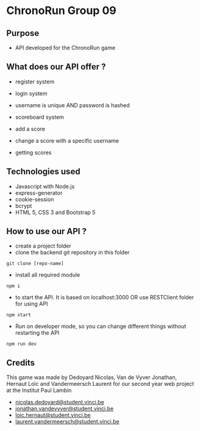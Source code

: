  # ChronoRun Group 09

 ## Purpose
 - API developed for the ChronoRun game

 ## What does our API offer ?
 - register system
 - login system
 - username is unique AND password is hashed

 - scoreboard system
 - add a score
 - change a score with a specific username
 - getting scores

 ## Technologies used
 - Javascript with Node.js
 - express-generator
 - cookie-session
 - bcrypt
 - HTML 5, CSS 3 and Bootstrap 5

 ## How to use our API ?
 - create a project folder
 - clone the backend git repository in this folder
 ```shell
 git clone [repo-name]
 ```
 - install all required module
 ```shell
 npm i
 ```
 - to start the API. It is based on localhost:3000 OR use RESTClient folder for using API 
 ```shell
 npm start
 ```

 - Run on developer mode, so you can change different things without restarting the API
 ```shell
 npm run dev
 ```

 ## Credits
 This game was made by Dedoyard Nicolas, Van de Vyver Jonathan, Hernaut Loïc and Vandermeersch Laurent for our second year web project at the Institut Paul Lambin
 - nicolas.dedoyard@student.vinci.be
 - jonathan.vandevyver@student.vinci.be
 - loic.hernaut@student.vinci.be
 - laurent.vandermeersch@student.vinci.be
